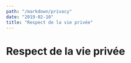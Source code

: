 ```yaml
---
path: "/markdown/privacy"
date: "2019-02-10"
title: "Respect de la vie privée"
---
```


# Respect de la vie privée